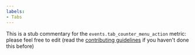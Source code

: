 ```yaml
---
labels:
- Tabs
---
```

This is a stub commentary for the `events.tab_counter_menu_action` metric: please feel free to edit (read the
[contributing guidelines](https://github.com/mozilla/glean-annotations/blob/main/CONTRIBUTING.md)
if you haven't done this before)
